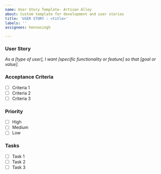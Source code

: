 ```yaml
---
name: User Story Template- Artisan Alley
about: Custom template for development and user stories
title: 'USER STORY : <title>'
labels: ''
assignees: hennasingh

---
```


### **User Story**

*As a [type of user], I want [specific functionality or feature] so that [goal or value].*

### **Acceptance Criteria**
- [ ] Criteria 1
- [ ] Criteria 2
- [ ] Criteria 3

### **Priority**
- [ ] High
- [ ] Medium
- [ ] Low

### **Tasks**
- [ ] Task 1
- [ ] Task 2
- [ ] Task 3
